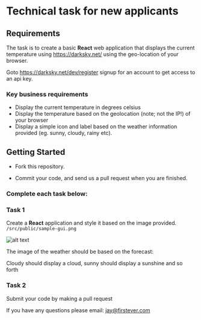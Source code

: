 # Technical task for new applicants

## Requirements

The task is to create a basic **React** web application that displays the current temperature using https://darksky.net/ using the geo-location of your browser.

Goto https://darksky.net/dev/register signup for an account to get access to an api key.

### Key business requirements

* Display the current temperature in degrees celsius
* Display the temperature based on the geolocation (note; not the IP!) of your browser
* Display a simple icon and label based on the weather information provided (eg. sunny, cloudy, rainy etc).

## Getting Started
* Fork this repository.

* Commit your code, and send us a pull request when you are finished.

### Complete each task below:
### Task 1
Create a **React** application and style it based on the image provided.
```/src/public/sample-gui.png```

![alt text](/src/public/sample-gui.png)

The image of the weather should be based on the forecast:

Cloudy should display a cloud, sunny should display a sunshine and so forth

### Task 2
Submit your code by making a pull request

If you have any questions please email: jay@firstever.com

